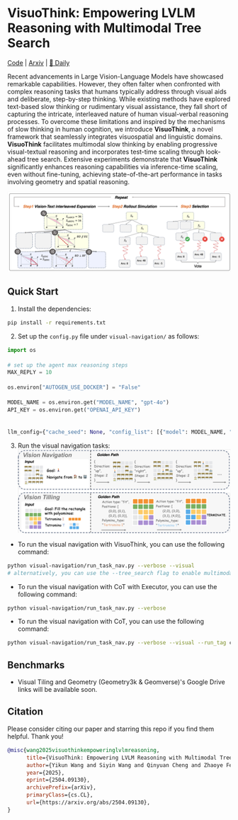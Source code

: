 
# VisuoThink: Empowering LVLM Reasoning with Multimodal Tree Search

[Code](https://github.com/ekonwang/VisuoThink) | [Arxiv](https://arxiv.org/abs/2504.09130) | [🤗 Daily](https://huggingface.co/papers/2504.09130)

Recent advancements in Large Vision-Language Models have showcased remarkable capabilities. However, they often falter when confronted with complex reasoning tasks that humans typically address through visual aids and deliberate, step-by-step thinking. While existing methods have explored text-based slow thinking or rudimentary visual assistance, they fall short of capturing the intricate, interleaved nature of human visual-verbal reasoning processes. To overcome these limitations and inspired by the mechanisms of slow thinking in human cognition, we introduce **VisuoThink**, a novel framework that seamlessly integrates visuospatial and linguistic domains. **VisuoThink** facilitates multimodal slow thinking by enabling progressive visual-textual reasoning and incorporates test-time scaling through look-ahead tree search. Extensive experiments demonstrate that **VisuoThink** significantly enhances reasoning capabilities via inference-time scaling, even without fine-tuning, achieving state-of-the-art performance in tasks involving geometry and spatial reasoning.

<!-- ![](./assets/visuothink.png) -->
![](./assets/visuothink.png)

## Quick Start

1. Install the dependencies:
```bash
pip install -r requirements.txt
```

2. Set up the `config.py` file under `visual-navigation/` as follows:

```python
import os

# set up the agent max reasoning steps
MAX_REPLY = 10

os.environ["AUTOGEN_USE_DOCKER"] = "False"

MODEL_NAME = os.environ.get("MODEL_NAME", "gpt-4o")
API_KEY = os.environ.get("OPENAI_API_KEY")


llm_config={"cache_seed": None, "config_list": [{"model": MODEL_NAME, "temperature": 0.0, "api_key": API_KEY}]}
```

3. Run the visual navigation tasks:
![](./assets/spatial_reasoning.png)

- To run the visual navigation with VisuoThink, you can use the following command:

```bash
python visual-navigation/run_task_nav.py --verbose --visual
# alternatively, you can use the --tree_search flag to enable multimodal tree search
```

- To run the visual navigation with CoT with Executor, you can use the following command:

```bash
python visual-navigation/run_task_nav.py --verbose
```

- To run the visual navigation with CoT, you can use the following command:

```bash
python visual-navigation/run_task_nav.py --verbose --visual --run_tag cot
```

## Benchmarks

- Visual Tiling and Geometry (Geometry3k & Geomverse)'s Google Drive links will be available soon.


## Citation
Please consider citing our paper and starring this repo if you find them helpful. Thank you!
```bibtex
@misc{wang2025visuothinkempoweringlvlmreasoning,
      title={VisuoThink: Empowering LVLM Reasoning with Multimodal Tree Search}, 
      author={Yikun Wang and Siyin Wang and Qinyuan Cheng and Zhaoye Fei and Liang Ding and Qipeng Guo and Dacheng Tao and Xipeng Qiu},
      year={2025},
      eprint={2504.09130},
      archivePrefix={arXiv},
      primaryClass={cs.CL},
      url={https://arxiv.org/abs/2504.09130}, 
}
```
